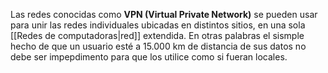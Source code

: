 Las redes conocidas como **VPN (Virtual Private Network)** se pueden usar para unir las redes individuales ubicadas en distintos sitios, en una sola [[Redes de computadoras|red]] extendida. En otras palabras el sismple hecho de que un usuario esté a 15.000 km de distancia de sus datos no debe ser impepdimento para que los utilice como si fueran locales.